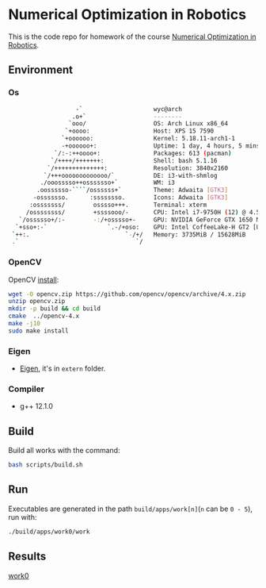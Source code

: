 # Numerical Optimization in Robotics

This is the code repo for homework of the course [Numerical Optimization in Robotics](https://www.shenlanxueyuan.com/my/course/490).

## Environment

### Os

```Bash
                   -`                    wyc@arch 
                  .o+`                   -------- 
                 `ooo/                   OS: Arch Linux x86_64 
                `+oooo:                  Host: XPS 15 7590 
               `+oooooo:                 Kernel: 5.18.11-arch1-1 
               -+oooooo+:                Uptime: 1 day, 4 hours, 5 mins 
             `/:-:++oooo+:               Packages: 613 (pacman) 
            `/++++/+++++++:              Shell: bash 5.1.16 
           `/++++++++++++++:             Resolution: 3840x2160 
          `/+++ooooooooooooo/`           DE: i3-with-shmlog 
         ./ooosssso++osssssso+`          WM: i3 
        .oossssso-````/ossssss+`         Theme: Adwaita [GTK3] 
       -osssssso.      :ssssssso.        Icons: Adwaita [GTK3] 
      :osssssss/        osssso+++.       Terminal: xterm 
     /ossssssss/        +ssssooo/-       CPU: Intel i7-9750H (12) @ 4.500GHz 
   `/ossssso+/:-        -:/+osssso+-     GPU: NVIDIA GeForce GTX 1650 Mobile / Max-Q 
  `+sso+:-`                 `.-/+oso:    GPU: Intel CoffeeLake-H GT2 [UHD Graphics 630] 
 `++:.                           `-/+/   Memory: 3735MiB / 15628MiB 
 .`                                 `/
```

### OpenCV

OpenCV [install](https://docs.opencv.org/4.x/d7/d9f/tutorial_linux_install.html):

```Bash
wget -O opencv.zip https://github.com/opencv/opencv/archive/4.x.zip
unzip opencv.zip
mkdir -p build && cd build
cmake  ../opencv-4.x
make -j10
sudo make install
```

### Eigen

- [Eigen](https://eigen.tuxfamily.org/index.php?title=Main_Page), it's in `extern` folder.

### Compiler

- g++ 12.1.0

## Build

Build all works with the command:

```Bash
bash scripts/build.sh
```

## Run

Executables are generated in the path `build/apps/work[n]`(`n` can be `0 - 5`), run with:

```Bash
./build/apps/work0/work
```

## Results

[work0](docs/work0.md)

